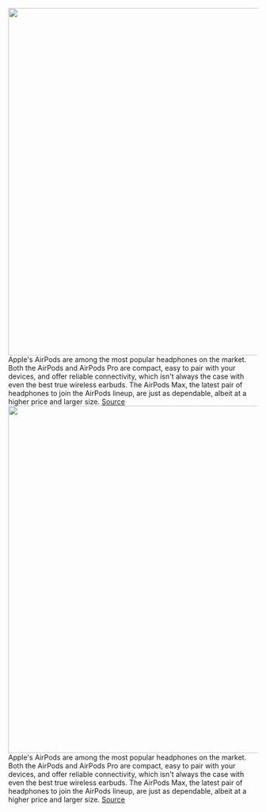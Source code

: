 <img src='https://cdn.vox-cdn.com/thumbor/xCwC4rsYgCu3eqJd7OJ_cmuSSGo=/0x0:2040x1360/1200x800/filters:focal(857x517:1183x843)/cdn.vox-cdn.com/uploads/chorus_image/image/67012059/cwelch_191031_3763_0003.5.jpg' width='700px' /><br/>
Apple's AirPods are among the most popular headphones on the market. Both the AirPods and AirPods Pro are compact, easy to pair with your devices, and offer reliable connectivity, which isn't always the case with even the best true wireless earbuds. The AirPods Max, the latest pair of headphones to join the AirPods lineup, are just as dependable, albeit at a higher price and larger size.
<a href='https://www.theverge.com/21302051/best-apple-airpods-deals'> Source <a/><img src='https://cdn.vox-cdn.com/thumbor/xCwC4rsYgCu3eqJd7OJ_cmuSSGo=/0x0:2040x1360/1200x800/filters:focal(857x517:1183x843)/cdn.vox-cdn.com/uploads/chorus_image/image/67012059/cwelch_191031_3763_0003.5.jpg' width='700px' /><br/>
Apple's AirPods are among the most popular headphones on the market. Both the AirPods and AirPods Pro are compact, easy to pair with your devices, and offer reliable connectivity, which isn't always the case with even the best true wireless earbuds. The AirPods Max, the latest pair of headphones to join the AirPods lineup, are just as dependable, albeit at a higher price and larger size.
<a href='https://www.theverge.com/21302051/best-apple-airpods-deals'> Source <a/>